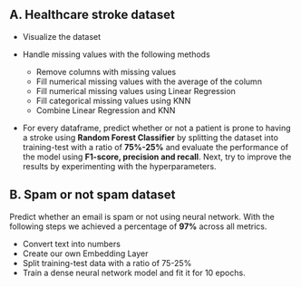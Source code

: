## A. Healthcare stroke dataset
- Visualize the dataset
- Handle missing values with the following methods
  *   Remove columns with missing values
  *   Fill numerical missing values with the average of the column
  *   Fill numerical missing values using Linear Regression
  *   Fill categorical missing values using KNN
  *   Combine Linear Regression and KNN

- For every dataframe, predict whether or not a patient is prone to having a stroke using **Random Forest Classifier** by splitting the dataset into training-test with a ratio of **75%-25%** and evaluate the performance of the model using **F1-score, precision and recall**. Next, try to improve the results by experimenting with the hyperparameters.


## B. Spam or not spam dataset
Predict whether an email is spam or not using neural network. With the following steps we achieved a percentage of **97%** across all metrics.
- Convert text into numbers
- Create our own Embedding Layer
- Split training-test data with a ratio of 75-25%
- Train a dense neural network model and fit it for 10 epochs.
